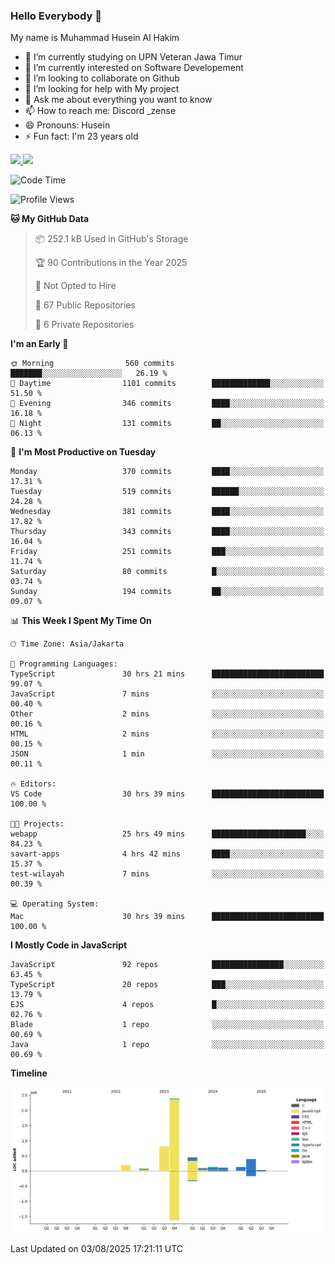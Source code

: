### Hello Everybody 👋

My name is Muhammad Husein Al Hakim

- 🔭 I’m currently studying on UPN Veteran Jawa Timur
- 🌱 I’m currently interested on Software Developement
- 👯 I’m looking to collaborate on Github
- 🤔 I’m looking for help with My project
- 💬 Ask me about everything you want to know
- 📫 How to reach me: Discord _zense
- 😄 Pronouns: Husein
- ⚡ Fun fact: I'm 23 years old

<p align="left">
<a href="https://github.com/huseinhq">
  <img height="180em" src="https://github-readme-stats-eight-theta.vercel.app/api?username=huseinhq&show_icons=true&theme=algolia&include_all_commits=true&count_private=true"/>
  <img height="180em" src="https://github-readme-stats-eight-theta.vercel.app/api/top-langs/?username=huseinhq&layout=compact&langs_count=8&theme=algolia"/>
</a>
</p>

<!--START_SECTION:waka-->
![Code Time](http://img.shields.io/badge/Code%20Time-2%2C476%20hrs%2025%20mins-blue)

![Profile Views](http://img.shields.io/badge/Profile%20Views-0-blue)

**🐱 My GitHub Data** 

> 📦 252.1 kB Used in GitHub's Storage 
 > 
> 🏆 90 Contributions in the Year 2025
 > 
> 🚫 Not Opted to Hire
 > 
> 📜 67 Public Repositories 
 > 
> 🔑 6 Private Repositories 
 > 
**I'm an Early 🐤** 

```text
🌞 Morning                560 commits         ███████░░░░░░░░░░░░░░░░░░   26.19 % 
🌆 Daytime                1101 commits        █████████████░░░░░░░░░░░░   51.50 % 
🌃 Evening                346 commits         ████░░░░░░░░░░░░░░░░░░░░░   16.18 % 
🌙 Night                  131 commits         ██░░░░░░░░░░░░░░░░░░░░░░░   06.13 % 
```
📅 **I'm Most Productive on Tuesday** 

```text
Monday                   370 commits         ████░░░░░░░░░░░░░░░░░░░░░   17.31 % 
Tuesday                  519 commits         ██████░░░░░░░░░░░░░░░░░░░   24.28 % 
Wednesday                381 commits         ████░░░░░░░░░░░░░░░░░░░░░   17.82 % 
Thursday                 343 commits         ████░░░░░░░░░░░░░░░░░░░░░   16.04 % 
Friday                   251 commits         ███░░░░░░░░░░░░░░░░░░░░░░   11.74 % 
Saturday                 80 commits          █░░░░░░░░░░░░░░░░░░░░░░░░   03.74 % 
Sunday                   194 commits         ██░░░░░░░░░░░░░░░░░░░░░░░   09.07 % 
```


📊 **This Week I Spent My Time On** 

```text
🕑︎ Time Zone: Asia/Jakarta

💬 Programming Languages: 
TypeScript               30 hrs 21 mins      █████████████████████████   99.07 % 
JavaScript               7 mins              ░░░░░░░░░░░░░░░░░░░░░░░░░   00.40 % 
Other                    2 mins              ░░░░░░░░░░░░░░░░░░░░░░░░░   00.16 % 
HTML                     2 mins              ░░░░░░░░░░░░░░░░░░░░░░░░░   00.15 % 
JSON                     1 min               ░░░░░░░░░░░░░░░░░░░░░░░░░   00.11 % 

🔥 Editors: 
VS Code                  30 hrs 39 mins      █████████████████████████   100.00 % 

🐱‍💻 Projects: 
webapp                   25 hrs 49 mins      █████████████████████░░░░   84.23 % 
savart-apps              4 hrs 42 mins       ████░░░░░░░░░░░░░░░░░░░░░   15.37 % 
test-wilayah             7 mins              ░░░░░░░░░░░░░░░░░░░░░░░░░   00.39 % 

💻 Operating System: 
Mac                      30 hrs 39 mins      █████████████████████████   100.00 % 
```

**I Mostly Code in JavaScript** 

```text
JavaScript               92 repos            ████████████████░░░░░░░░░   63.45 % 
TypeScript               20 repos            ███░░░░░░░░░░░░░░░░░░░░░░   13.79 % 
EJS                      4 repos             █░░░░░░░░░░░░░░░░░░░░░░░░   02.76 % 
Blade                    1 repo              ░░░░░░░░░░░░░░░░░░░░░░░░░   00.69 % 
Java                     1 repo              ░░░░░░░░░░░░░░░░░░░░░░░░░   00.69 % 
```



**Timeline**

![Lines of Code chart](https://raw.githubusercontent.com/HuseinHQ/HuseinHQ/main/assets/bar_graph.png)


 Last Updated on 03/08/2025 17:21:11 UTC
<!--END_SECTION:waka-->

